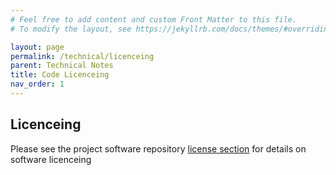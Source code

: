 ```yaml
---
# Feel free to add content and custom Front Matter to this file.
# To modify the layout, see https://jekyllrb.com/docs/themes/#overriding-theme-defaults

layout: page
permalink: /technical/licenceing
parent: Technical Notes
title: Code Licenceing
nav_order: 1
---
```


## Licenceing

Please see the project software repository
[license section](https://github.com/NovaVoidHowl/CVRFury/blob/alpha/LICENSE.md) for details on software licenceing
